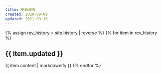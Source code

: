 ```yaml
---
title: 更新履歴
created: 2020-09-09
updated: 2021-09-16
---
```

{% assign rev_history = site.history | reverse %}
{% for item in rev_history %}
## <a name="{{ item.updated }}">{{ item.updated }}</a>
{{ item.content | markdownify }}
{% endfor %}

